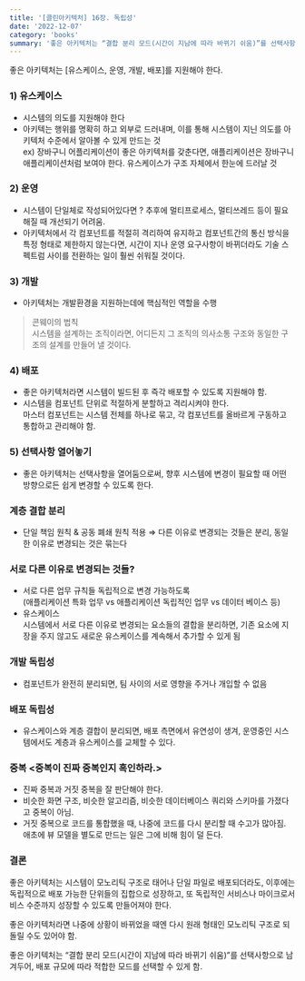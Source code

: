 ```yaml
---
title: '[클린아키텍처] 16장. 독립성'
date: '2022-12-07'
category: 'books'
summary: '좋은 아키텍처는 “결합 분리 모드(시간이 지남에 따라 바뀌기 쉬움)”를 선택사항으로 남겨두어, 배포 규모에 따라 적합한 모드를 선택할 수 있게 함.'
---
```


좋은 아키텍처는 \[유스케이스, 운영, 개발, 배포\]를 지원해야 한다.

### 1) 유스케이스

- 시스템의 의도를 지원해야 한다
- 아키텍는 행위를 명확히 하고 외부로 드러내며, 이를 통해 시스템이 지닌 의도를 아키텍처 수준에서 알아볼 수 있게 만드는 것  
  ex) 장바구니 어플리케이션이 좋은 아키텍처를 갖춘다면, 애플리케이션은 장바구니 애플리케이션처럼 보여야 한다. 유스케이스가 구조 자체에서 한눈에 드러날 것

### 2) 운영

- 시스템이 단일체로 작성되어있다면 ? 추후에 멀티프로세스, 멀티쓰레드 등이 필요해질 때 개선되기 어려움.
- 아키텍처에서 각 컴포넌트를 적절히 격리하여 유지하고 컴포넌트간의 통신 방식을 특정 형태로 제한하지 않는다면, 시간이 지나 운영 요구사항이 바뀌더라도 기술 스펙트럼 사이를 전환하는 일이 훨씬 쉬워질 것이다.

### 3) 개발

- 아키텍처는 개발환경을 지원하는데에 핵심적인 역할을 수행

> 콘웨이의 법칙  
> 시스템을 설계하는 조직이라면, 어디든지 그 조직의 의사소통 구조와 동일한 구조의 설계를 만들어 낼 것이다.

### 4) 배포

- 좋은 아키텍처라면 시스템이 빌드된 후 즉각 배포할 수 있도록 지원해야 함.
- 시스템을 컴포넌트 단위로 적절하게 분할하고 격리시켜야 한다.  
  마스터 컴포넌트는 시스템 전체를 하나로 묶고, 각 컴포넌트를 올바르게 구동하고 통합하고 관리해야 함.

### 5) 선택사항 열어놓기

- 좋은 아키텍처는 선택사항을 열어둠으로써, 향후 시스템에 변경이 필요할 때 어떤 방향으로든 쉽게 변경할 수 있도록 한다.

### 계층 결합 분리

- 단일 책임 원칙 & 공동 폐쇄 원칙 적용 ⇒ 다른 이유로 변경되는 것들은 분리, 동일한 이유로 변경되는 것은 묶는다

### 서로 다른 이유로 변경되는 것들?

- 서로 다른 업무 규칙들 독립적으로 변경 가능하도록  
  (애플리케이션 특화 업무 vs 애플리케이션 독립적인 업무 vs 데이터 베이스 등)
- 유스케이스  
  시스템에서 서로 다른 이유로 변경되는 요소들의 결합을 분리하면, 기존 요소에 지장을 주지 않고도 새로운 유스케이스를 계속해서 추가할 수 있게 됨

### 개발 독립성

- 컴포넌트가 완전히 분리되면, 팀 사이의 서로 영향을 주거나 개입할 수 없음

### 배포 독립성

- 유스케이스와 계층 결합이 분리되면, 배포 측면에서 유연성이 생겨, 운영중인 시스템에서도 계층과 유스케이스를 교체할 수 있다.

### 중복 <중복이 진짜 중복인지 혹인하라.>

- 진짜 중복과 거짓 중복을 잘 판단해야 한다.
- 비슷한 화면 구조, 비슷한 알고리즘, 비슷한 데이터베이스 쿼리와 스키마를 가졌다고 중복이 아님.
- 거짓 중복으로 코드를 통합했을 때, 나중에 코드를 다시 분리할 때 수고가 많아짐. 애초에 뷰 모델을 별도로 만드는 일은 그에 비해 힘이 덜 든다.

### 결론

좋은 아키텍처는 시스템이 모노리틱 구조로 태어나 단일 파일로 배포되더라도, 이후에는 독립적으로 배포 가능한 단위들의 집합으로 성장하고, 또 독립적인 서비스나 마이크로서비스 수준까지 성장할 수 있도록 만들어져야 한다.

좋은 아키텍처라면 나중에 상황이 바뀌었을 때엔 다시 원래 형태인 모노리틱 구조로 되돌릴 수도 있어야 함.

좋은 아키텍처는 “결합 분리 모드(시간이 지남에 따라 바뀌기 쉬움)”를 선택사항으로 남겨두어, 배포 규모에 따라 적합한 모드를 선택할 수 있게 함.
